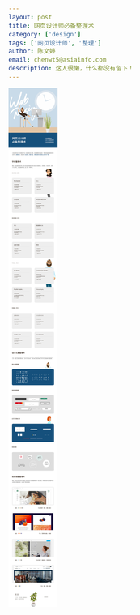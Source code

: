 ```yaml
---
layout: post
title: 网页设计师必备整理术
category: ['design']
tags: ['网页设计师', '整理']
author: 陈文婷
email: chenwt5@asiainfo.com
description: 这人很懒，什么都没有留下！
---
```


![](/images/chenwt/necessary-tech.jpg)
